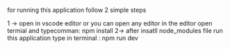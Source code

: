 for running this application follow 2 simple steps

1 -> open in vscode editor or you can open any editor in the editor open termial and typecomman: npm install
2-> after insatll node_modules file run this application type in terminal : npm run dev
